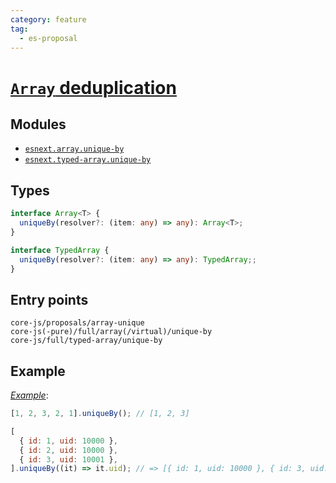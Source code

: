 ```yaml
---
category: feature
tag:
  - es-proposal
---
```


# [`Array` deduplication](https://github.com/tc39/proposal-array-unique)

## Modules

- [`esnext.array.unique-by`](https://github.com/zloirock/core-js/blob/master/packages/core-js/modules/esnext.array.unique-by.js)
- [`esnext.typed-array.unique-by`](https://github.com/zloirock/core-js/blob/master/packages/core-js/modules/esnext.typed-array.unique-by.js)

## Types

```ts
interface Array<T> {
  uniqueBy(resolver?: (item: any) => any): Array<T>;
}

interface TypedArray {
  uniqueBy(resolver?: (item: any) => any): TypedArray;;
}
```

## Entry points

```
core-js/proposals/array-unique
core-js(-pure)/full/array(/virtual)/unique-by
core-js/full/typed-array/unique-by
```

## Example

[_Example_](https://is.gd/lilNPu):

```js
[1, 2, 3, 2, 1].uniqueBy(); // [1, 2, 3]

[
  { id: 1, uid: 10000 },
  { id: 2, uid: 10000 },
  { id: 3, uid: 10001 },
].uniqueBy((it) => it.uid); // => [{ id: 1, uid: 10000 }, { id: 3, uid: 10001 }]
```
